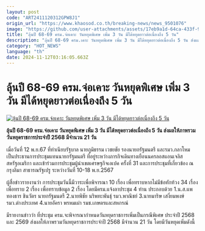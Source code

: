 ```yaml
---
layout: post
code: "ART2411120312GPW8J1"
origin_url: "https://www.khaosod.co.th/breaking-news/news_9501076"
image: "https://github.com/user-attachments/assets/17eb9a1d-64ca-433f-9eac-6aee6725a66a"
title: "ลุ้นปี 68-69 ครม.จ่อเคาะ วันหยุดพิเศษ เพิ่ม 3 วัน มีได้หยุดยาวต่อเนื่องถึง 5 วัน"
description: "ลุ้นปี 68-69 ครม.เคาะ วันหยุดพิเศษ เพิ่ม 3 วัน มีได้หยุดยาวต่อเนื่องถึง 5 วัน ส่งผลให้ภาพรวมวันหยุดราชการประจำปี 2568 มีจำนวน 21 วัน"
category: "HOT_NEWS"
language: "th"
date: 2024-11-12T03:16:05.663Z
---
```


# ลุ้นปี 68-69 ครม.จ่อเคาะ วันหยุดพิเศษ เพิ่ม 3 วัน มีได้หยุดยาวต่อเนื่องถึง 5 วัน

[![ลุ้นปี 68-69 ครม.จ่อเคาะ วันหยุดพิเศษ เพิ่ม 3 วัน มีได้หยุดยาวต่อเนื่องถึง 5 วัน](https://www.khaosod.co.th/wpapp/uploads/2024/11/Holiday44545-1.jpg "ลุ้นปี 68-69 ครม.จ่อเคาะ วันหยุดพิเศษ เพิ่ม 3 วัน มีได้หยุดยาวต่อเนื่องถึง 5 วัน")](https://www.khaosod.co.th/wpapp/uploads/2024/11/Holiday44545-1.jpg)

**ลุ้นปี 68-69 ครม.จ่อเคาะ วันหยุดพิเศษ เพิ่ม 3 วัน มีได้หยุดยาวต่อเนื่องถึง 5 วัน ส่งผลให้ภาพรวมวันหยุดราชการประจำปี 2568 มีจำนวน 21 วัน**

เมื่อวันที่ 12 พ.ย.67 ที่ทำเนียบรัฐบาล นายภูมิธรรม เวชยชัย รองนายกรัฐมนตรี และรมว.กลาโหม เป็นประธานการประชุมแทนนายกรัฐมนตรี ที่อยู่ระหว่างภารกิจเดินทางเยือนนครลอสแอนเจลิส สหรัฐอเมริกา และเข้าร่วมการประชุมผู้นำเขตเศรษฐกิจเอเปค ครั้งที่ 31 และการประชุมที่เกี่ยวข้อง ณ กรุงลิมา สาธารณรัฐเปรู ระหว่างวันที่ 10-18 พ.ย.2567

ผู้สื่อข่าวรายงานว่า การประชุมวันนี้มีวาระเพื่อพิจารณา 10 เรื่อง เพื่อทราบหากไม่มีข้อทักท้วง 34 เรื่องเพื่อทราบ 2 เรื่อง เพื่อทราบข้อมูล 2 เรื่อง โดยมีครม.แจ้งลาประชุม 4 ท่าน ประกอบด้วย 1.น.ส.แพทองธาร ชินวัตร นายกรัฐมนตรี 2.นายพิชัย นริพทะพันธุ์ รมว.พาณิชย์ 3.นายมาริษ เสงี่ยมพงษ์ รมว.ต่างประเทศ 4.นายอัครา พรหมเผ่า รมช.เกษตรและสหกรณ์

มีรายงานข่าวว่า ที่ประชุม ครม.จะพิจารณากำหนดวันหยุดราชการเพิ่มเป็นกรณีพิเศษ ประจำปี 2568 และ 2569 ส่งผลให้ภาพรวมวันหยุดราชการประจำปี 2568 มีจำนวน 21 วัน โดยมีวันหยุดเพิ่มดังนี้